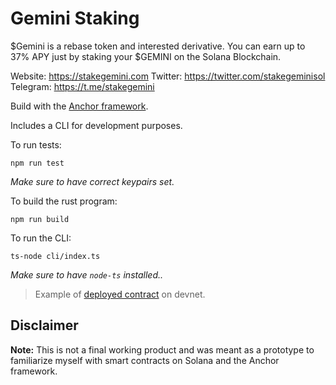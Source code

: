 # Gemini Staking

$Gemini is a rebase token and interested derivative. You can earn up to 37% APY just by staking your $GEMINI on the Solana Blockchain.

Website: https://stakegemini.com
Twitter: https://twitter.com/stakegeminisol
Telegram: https://t.me/stakegemini



Build with the [Anchor framework](https://www.anchor-lang.com/).


Includes a CLI for development purposes. 

To run tests:
```
npm run test
```
_Make sure to have correct keypairs set._

To build the rust program:
```
npm run build
```

To run the CLI:
```
ts-node cli/index.ts
```
_Make sure to have `node-ts` installed.._


> Example of [deployed contract](https://solscan.io/account/FYPYRKz3uCcuuPZrbZrUaTHH2JRnESMVkt2RUiDAZkeb?cluster=devnet) on devnet.


## Disclaimer  

**Note:** This is not a final working product and was meant as a prototype to familiarize myself with smart contracts on Solana and the Anchor framework.
